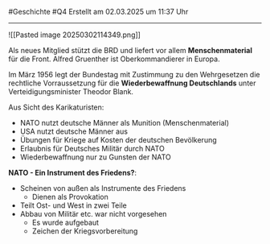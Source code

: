 #Geschichte #Q4 Erstellt am 02.03.2025 um 11:37 Uhr

---

![[Pasted image 20250302114349.png]]

Als neues Mitglied stützt die BRD und liefert vor allem **Menschenmaterial** für die Front.
Alfred Gruenther ist Oberkommandierer in Europa. 

Im März 1956 legt der Bundestag mit Zustimmung zu den Wehrgesetzen die rechtliche Vorraussetzung für die **Wiederbewaffnung Deutschlands** unter Verteidigungsminister Theodor Blank.

Aus Sicht des Karikaturisten:
- NATO nutzt deutsche Männer als Munition (Menschenmaterial)
- USA nutzt deutsche Männer aus
- Übungen für Kriege auf Kosten der deutschen Bevölkerung
- Erlaubnis für Deutsches Militär durch NATO
- Wiederbewaffnung nur zu Gunsten der NATO

**NATO - Ein Instrument des Friedens?**:
- Scheinen von außen als Instrumente des Friedens
	- Dienen als Provokation
- Teilt Ost- und West in zwei Teile
- Abbau von Militär etc. war nicht vorgesehen
	- Es wurde aufgebaut
	- Zeichen der Kriegsvorbereitung